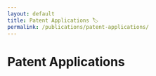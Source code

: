 ```yaml
---
layout: default
title: Patent Applications 🏷️
permalink: /publications/patent-applications/
---
```


# Patent Applications



